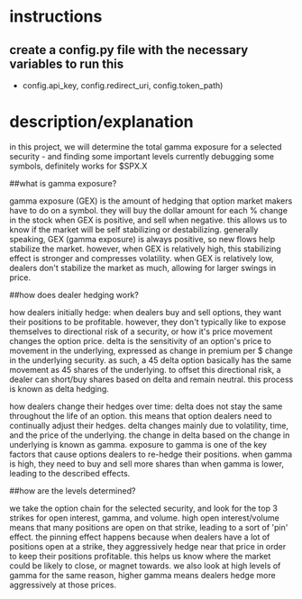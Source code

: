 # instructions
## create a config.py file with the necessary variables to run this

- config.api_key, config.redirect_uri, config.token_path)


# description/explanation
in this project, we will determine the total gamma exposure for a selected security - and finding some important levels
currently debugging some symbols, definitely works for $SPX.X


##what is gamma exposure?


gamma exposure (GEX) is the amount of hedging that option market makers have to do on a symbol.
they will buy the dollar amount for each % change in the stock when GEX is positive, and sell when negative.
this allows us to know if the market will be self stabilizing or destabilizing.
generally speaking, GEX (gamma exposure) is always positive, so new flows help stabilize the market.
however, when GEX is relatively high, this stabilizing effect is stronger and compresses volatility.
when GEX is relatively low, dealers don't stabilize the market as much, allowing for larger swings in price.

##how does dealer hedging work?


how dealers initially hedge:
when dealers buy and sell options, they want their positions to be profitable.
however, they don't typically like to expose themselves to directional risk of a security, or how it's price movement
changes the option price.
delta is the sensitivity of an option's price to movement in the underlying, expressed as change in premium per $ change
in the underlying security.
as such, a 45 delta option basically has the same movement as 45 shares of the underlying.
to offset this directional risk, a dealer can short/buy shares based on delta and remain neutral.
this process is known as delta hedging.

how dealers change their hedges over time:
delta does not stay the same throughout the life of an option.
this means that option dealers need to continually adjust their hedges.
delta changes mainly due to volatility, time, and the price of the underlying.
the change in delta based on the change in underlying is known as gamma.
exposure to gamma is one of the key factors that cause options dealers to re-hedge their positions.
when gamma is high, they need to buy and sell more shares than when gamma is lower, leading to the described effects.


##how are the levels determined?


we take the option chain for the selected security, and look for the top 3 strikes for open interest, gamma, and volume.
high open interest/volume means that many positions are open on that strike, leading to a sort of 'pin' effect.
the pinning effect happens because when dealers have a lot of positions open at a strike, they aggressively hedge near
that price in order to keep their positions profitable.
this helps us know where the market could be likely to close, or magnet towards.
we also look at high levels of gamma for the same reason, higher gamma means dealers hedge more aggressively at those
prices.



